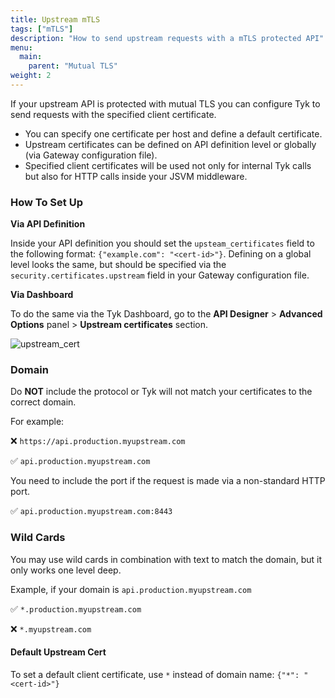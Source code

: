 ```yaml
---
title: Upstream mTLS
tags: ["mTLS"]
description: "How to send upstream requests with a mTLS protected API"
menu:
  main:
    parent: "Mutual TLS"
weight: 2
---
```


If your upstream API is protected with mutual TLS you can configure Tyk to send requests with the specified client certificate. 

- You can specify one certificate per host and define a default certificate. 
- Upstream certificates can be defined on API definition level or globally (via Gateway configuration file). 
- Specified client certificates will be used not only for internal Tyk calls but also for HTTP calls inside your JSVM middleware. 


### How To Set Up

**Via API Definition**

Inside your API definition you should set the `upsteam_certificates` field to the following format:
`{"example.com": "<cert-id>"}`. Defining on a global level looks the same, but should be specified via the `security.certificates.upstream` field in your Gateway configuration file.

**Via Dashboard**

To do the same via the Tyk Dashboard, go to the **API Designer** > **Advanced Options** panel > **Upstream certificates** section.

![upstream_cert](/docs/img/2.10/attach_upstream_cert.png)


### Domain

Do **NOT** include the protocol or Tyk will not match your certificates to the correct domain.   

 For example: 
 
 ❌ `https://api.production.myupstream.com` 

 ✅ `api.production.myupstream.com`

 You need to include the port if the request is made via a non-standard HTTP port.

 ✅ `api.production.myupstream.com:8443`


### Wild Cards

You may use wild cards in combination with text to match the domain, but it only works one level deep.

Example, if your domain is `api.production.myupstream.com`

 ✅ `*.production.myupstream.com`  
 
 ❌ `*.myupstream.com`

#### Default Upstream Cert

To set a default client certificate, use `*` instead of domain name: `{"*": "<cert-id>"}`


